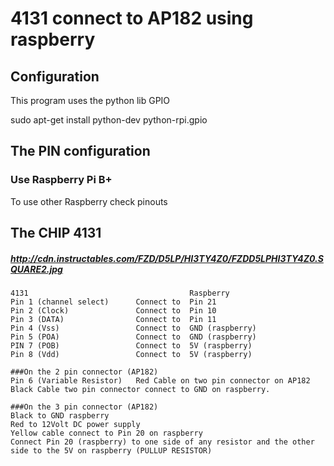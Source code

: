 # 4131 connect to AP182 using raspberry
## Configuration

This program uses the python lib GPIO

sudo apt-get install python-dev python-rpi.gpio

## The PIN configuration
### Use Raspberry Pi B+
To use other Raspberry check pinouts

## The CHIP 4131
##### http://cdn.instructables.com/FZD/D5LP/HI3TY4Z0/FZDD5LPHI3TY4Z0.SQUARE2.jpg
```
4131									Raspberry  
Pin 1 (channel select) 		Connect to 	Pin 21   
Pin 2 (Clock)				Connect to 	Pin 10  
Pin 3 (DATA)				Connect to 	Pin 11  
Pin 4 (Vss)					Connect to 	GND (raspberry)  
Pin 5 (POA)					Connect to 	GND (raspberry)  
PIN 7 (POB)					Connect to  5V (raspberry)  
Pin 8 (Vdd)					Connect to 	5V (raspberry)  

###On the 2 pin connector (AP182)
Pin 6 (Variable Resistor)	Red Cable on two pin connector on AP182  
Black Cable two pin connector connect to GND on raspberry.

###On the 3 pin connector (AP182)  
Black to GND raspberry  
Red to 12Volt DC power supply  
Yellow cable connect to Pin 20 on raspberry  
Connect Pin 20 (raspberry) to one side of any resistor and the other side to the 5V on raspberry (PULLUP RESISTOR)  
```


